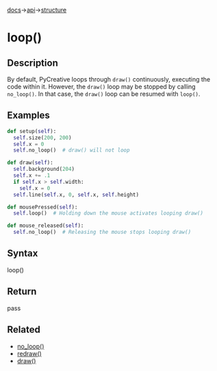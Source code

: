 [docs](/docs/)→[api](/docs/api)→[structure](/docs/api/structure/)

# loop()

## Description

By default, PyCreative loops through `draw()` continuously, executing the code within it. However, the `draw()` loop may be stopped by calling `no_loop()`. In that case, the `draw()` loop can be resumed with `loop()`.

## Examples

```py
def setup(self):
  self.size(200, 200)
  self.x = 0
  self.no_loop()  # draw() will not loop

def draw(self):
  self.background(204)
  self.x += .1
  if self.x > self.width:
    self.x = 0
  self.line(self.x, 0, self.x, self.height)

def mousePressed(self):
  self.loop()  # Holding down the mouse activates looping draw()

def mouse_released(self):
  self.no_loop()  # Releasing the mouse stops looping draw()
```

## Syntax

loop()

## Return

pass

## Related

- [no_loop()](/docs/api/structure/no_loop_.md)
- [redraw()](/docs/api/structure/redraw_.md)
- [draw()](/docs/api/structure/draw_.md)